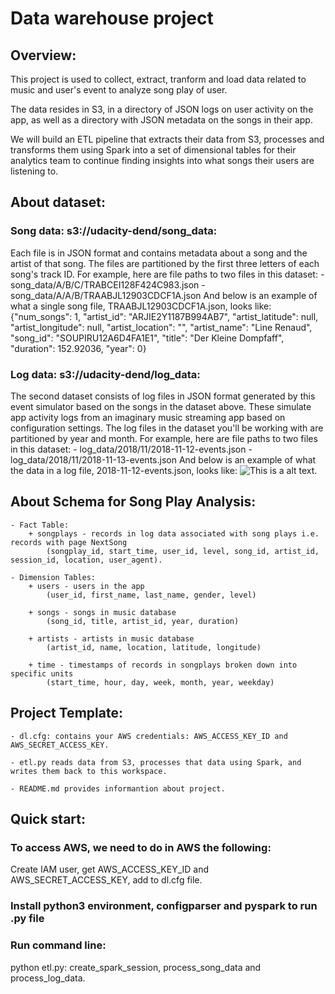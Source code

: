 # Data warehouse project

## Overview:
This project is used to collect, extract, tranform and load data related to music and user's event to analyze song play of user.
    
The data resides in S3, in a directory of JSON logs on user activity on the app, as well as a directory with JSON metadata on the songs in their app.
    
We will build an ETL pipeline that extracts their data from S3, processes and transforms them using Spark into a set of dimensional tables for their analytics team to continue finding insights into what songs their users are listening to.
    
## About dataset:
### Song data: s3://udacity-dend/song_data: 
Each file is in JSON format and contains metadata about a song and the artist of that song. The files are partitioned by the first three letters of each song's track ID. For example, here are file paths to two files in this dataset:
    - song_data/A/B/C/TRABCEI128F424C983.json
    - song_data/A/A/B/TRAABJL12903CDCF1A.json
And below is an example of what a single song file, TRAABJL12903CDCF1A.json, looks like:
{"num_songs": 1, "artist_id": "ARJIE2Y1187B994AB7", "artist_latitude": null, "artist_longitude": null, "artist_location": "", "artist_name": "Line Renaud", "song_id": "SOUPIRU12A6D4FA1E1", "title": "Der Kleine Dompfaff", "duration": 152.92036, "year": 0}

### Log data: s3://udacity-dend/log_data:
The second dataset consists of log files in JSON format generated by this event simulator based on the songs in the dataset above. These simulate app activity logs from an imaginary music streaming app based on configuration settings.
The log files in the dataset you'll be working with are partitioned by year and month. For example, here are file paths to two files in this dataset:
    - log_data/2018/11/2018-11-12-events.json
    - log_data/2018/11/2018-11-13-events.json
And below is an example of what the data in a log file, 2018-11-12-events.json, looks like:
![This is a alt text.](https://video.udacity-data.com/topher/2019/February/5c6c3ce5_log-data/log-data.png "This is a sample image.")


## About Schema for Song Play Analysis:
    - Fact Table:
        + songplays - records in log data associated with song plays i.e. records with page NextSong
            (songplay_id, start_time, user_id, level, song_id, artist_id, session_id, location, user_agent).
            
    - Dimension Tables:
        + users - users in the app
            (user_id, first_name, last_name, gender, level)
            
        + songs - songs in music database
            (song_id, title, artist_id, year, duration)
            
        + artists - artists in music database
            (artist_id, name, location, latitude, longitude)
            
        + time - timestamps of records in songplays broken down into specific units
            (start_time, hour, day, week, month, year, weekday)

## Project Template:
    - dl.cfg: contains your AWS credentials: AWS_ACCESS_KEY_ID and AWS_SECRET_ACCESS_KEY.
    
    - etl.py reads data from S3, processes that data using Spark, and writes them back to this workspace.
        
    - README.md provides informantion about project.

## Quick start:
### To access AWS, we need to do in AWS the following:
Create IAM user, get AWS_ACCESS_KEY_ID and AWS_SECRET_ACCESS_KEY, add to dl.cfg file.

### Install python3 environment, configparser and pyspark to run .py file

### Run command line:
python etl.py: create_spark_session, process_song_data and process_log_data.



